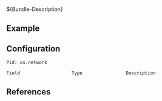# 

${Bundle-Description}

## Example

## Configuration

	Pid: os.network
	
	Field					Type				Description
		
	
## References

